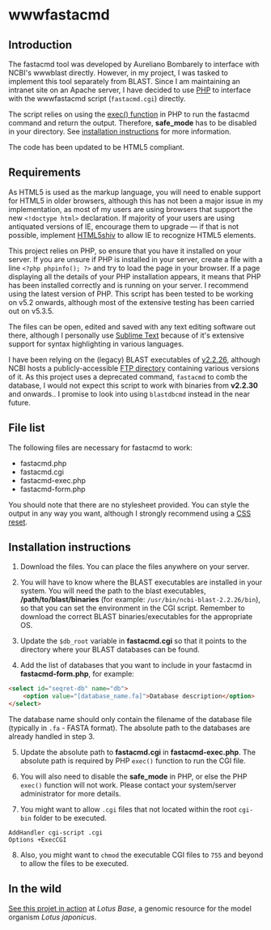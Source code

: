 # wwwfastacmd

## Introduction
The fastacmd tool was developed by Aureliano Bombarely to interface with NCBI's wwwblast directly. However, in my project, I was tasked to implement this tool separately from BLAST. Since I am maintaining an intranet site on an Apache server, I have decided to use [PHP](http://php.net/manual/en/) to interface with the wwwfastacmd script (`fastacmd.cgi`) directly.

The script relies on using the [exec() function](http://php.net/manual/en/function.exec.php) in PHP to run the fastacmd command and return the output. Therefore, **safe_mode** has to be disabled in your directory. See [installation instructions](#installation-instructions) for more information.

The code has been updated to be HTML5 compliant.

## Requirements
As HTML5 is used as the markup language, you will need to enable support for HTML5 in older browsers, although this has not been a major issue in my implementation, as most of my users are using browsers that support the new `<!doctype html>` declaration. If majority of your users are using antiquated versions of IE, encourage them to upgrade &mdash; if that is not possible, implement [HTML5shiv](https://code.google.com/p/html5shiv/) to allow IE to recognize HTML5 elements.

This project relies on PHP, so ensure that you have it installed on your server. If you are unsure if PHP is installed in your server, create a file with a line `<?php phpinfo(); ?>` and try to load the page in your browser. If a page displaying all the details of your PHP installation appears, it means that PHP has been installed correctly and is running on your server. I recommend using the latest version of PHP. This script has been tested to be working on v5.2 onwards, although most of the extensive testing has been carried out on v5.3.5.

The files can be open, edited and saved with any text editing software out there, although I personally use [Sublime Text](http://www.sublimetext.com/) because of it's extensive support for syntax highlighting in various languages.

I have been relying on the (legacy) BLAST executables of [v2.2.26](ftp://ftp.ncbi.nlm.nih.gov/blast/executables/release/2.2.26/), although NCBI hosts a publicly-accessible [FTP directory](ftp://ftp.ncbi.nlm.nih.gov/blast/executables/release/) containing various versions of it. As this project uses a deprecated command, `fastacmd` to comb the database, I would not expect this script to work with binaries from **v2.2.30** and onwards.. I promise to look into using `blastdbcmd` instead in the near future.

## File list
The following files are necessary for fastacmd to work:

* fastacmd.php
* fastacmd.cgi
* fastacmd-exec.php
* fastacmd-form.php

You should note that there are no stylesheet provided. You can style the output in any way you want, although I strongly recommend using a [CSS reset](http://www.cssreset.com/).

## Installation instructions
1. Download the files. You can place the files anywhere on your server.

2. You will have to know where the BLAST executables are installed in your system. You will need the path to the blast executables, **/path/to/blast/binaries** (for example: `/usr/bin/ncbi-blast-2.2.26/bin`), so that you can set the environment in the CGI script. Remember to download the correct BLAST binaries/executables for the appropriate OS.

3. Update the `$db_root` variable in **fastacmd.cgi** so that it points to the directory where your BLAST databases can be found.

4. Add the list of databases that you want to include in your fastacmd in **fastacmd-form.php**, for example:

```html
<select id="seqret-db" name="db">
    <option value="[database_name.fa]">Database description</option>
</select>
```

   The database name should only contain the filename of the database file (typically in `.fa` - FASTA format). The absolute path to the databases are already handled in step 3.

5. Update the absolute path to **fastacmd.cgi** in **fastacmd-exec.php**. The absolute path is required by PHP `exec()` function to run the CGI file.

6. You will also need to disable the **safe_mode** in PHP, or else the PHP `exec()` function will not work. Please contact your system/server administrator for more details.

7. You might want to allow `.cgi` files that not located within the root `cgi-bin` folder to be executed.

```
AddHandler cgi-script .cgi
Options +ExecCGI
```

8. Also, you might want to `chmod` the executable CGI files to `755` and beyond to allow the files to be executed.

## In the wild
[See this projet in action](http://users-mb.au.dk/pmgrp/tools/seqret.php) at *Lotus Base*, a genomic resource for the model organism *Lotus japonicus*.
